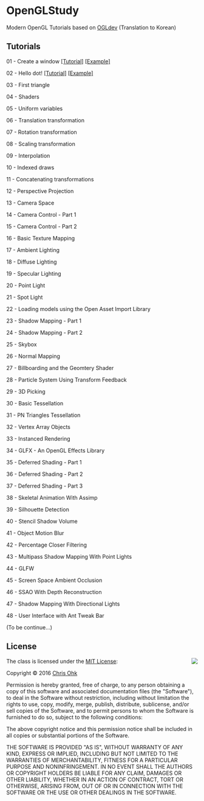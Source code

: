 # OpenGLStudy

Modern OpenGL Tutorials based on [OGLdev](http://ogldev.atspace.co.uk/) (Translation to Korean)

## Tutorials

01 - Create a window [\[Tutorial\]](TBA) [\[Example\]](https://github.com/utilForever/OpenGLStudy/tree/master/Tutorial%2001%20-%20Create%20a%20window)

02 - Hello dot! [\[Tutorial\]](TBA) [\[Example\]](https://github.com/utilForever/OpenGLStudy/tree/master/Tutorial%2002%20-%20Hello%20Dot!)

03 - First triangle

04 - Shaders

05 - Uniform variables

06 - Translation transformation

07 - Rotation transformation

08 - Scaling transformation

09 - Interpolation

10 - Indexed draws

11 - Concatenating transformations

12 - Perspective Projection

13 - Camera Space

14 - Camera Control - Part 1

15 - Camera Control - Part 2

16 - Basic Texture Mapping

17 - Ambient Lighting

18 - Diffuse Lighting

19 - Specular Lighting

20 - Point Light

21 - Spot Light

22 - Loading models using the Open Asset Import Library

23 - Shadow Mapping - Part 1

24 - Shadow Mapping - Part 2

25 - Skybox

26 - Normal Mapping

27 - Billboarding and the Geomtery Shader

28 - Particle System Using Transform Feedback

29 - 3D Picking

30 - Basic Tessellation

31 - PN Triangles Tessellation

32 - Vertex Array Objects

33 - Instanced Rendering

34 - GLFX - An OpenGL Effects Library

35 - Deferred Shading - Part 1

36 - Deferred Shading - Part 2

37 - Deferred Shading - Part 3

38 - Skeletal Animation With Assimp

39 - Silhouette Detection

40 - Stencil Shadow Volume

41 - Object Motion Blur

42 - Percentage Closer Filtering

43 - Multipass Shadow Mapping With Point Lights

44 - GLFW

45 - Screen Space Ambient Occlusion

46 - SSAO With Depth Reconstruction

47 - Shadow Mapping With Directional Lights

48 - User Interface with Ant Tweak Bar

(To be continue...)

## License

<img align="right" src="http://opensource.org/trademarks/opensource/OSI-Approved-License-100x137.png">

The class is licensed under the [MIT License](http://opensource.org/licenses/MIT):

Copyright &copy; 2016 [Chris Ohk](http://www.github.com/utiLForever)

Permission is hereby granted, free of charge, to any person obtaining a copy of this software and associated documentation files (the "Software"), to deal in the Software without restriction, including without limitation the rights to use, copy, modify, merge, publish, distribute, sublicense, and/or sell copies of the Software, and to permit persons to whom the Software is furnished to do so, subject to the following conditions:

The above copyright notice and this permission notice shall be included in all copies or substantial portions of the Software.

THE SOFTWARE IS PROVIDED "AS IS", WITHOUT WARRANTY OF ANY KIND, EXPRESS OR IMPLIED, INCLUDING BUT NOT LIMITED TO THE WARRANTIES OF MERCHANTABILITY, FITNESS FOR A PARTICULAR PURPOSE AND NONINFRINGEMENT. IN NO EVENT SHALL THE AUTHORS OR COPYRIGHT HOLDERS BE LIABLE FOR ANY CLAIM, DAMAGES OR OTHER LIABILITY, WHETHER IN AN ACTION OF CONTRACT, TORT OR OTHERWISE, ARISING FROM, OUT OF OR IN CONNECTION WITH THE SOFTWARE OR THE USE OR OTHER DEALINGS IN THE SOFTWARE.